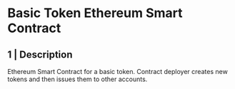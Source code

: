 # Basic Token Ethereum Smart Contract

## 1 | Description

Ethereum Smart Contract for a basic token. Contract deployer creates new tokens and then issues them to other accounts.
